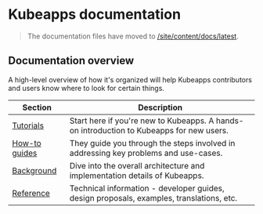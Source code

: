 # Kubeapps documentation

> The documentation files have moved to [/site/content/docs/latest](/site/content/docs/latest).

## Documentation overview

A high-level overview of how it's organized will help Kubeapps contributors and users know where to look for certain things.

| Section                     | Description                                                                              |
| --------------------------- | ---------------------------------------------------------------------------------------- |
| [Tutorials](/site/content/docs/latest/tutorials/)   | Start here if you're new to Kubeapps. A hands-on introduction to Kubeapps for new users. |
| [How-to guides](/site/content/docs/latest/howto/)   | They guide you through the steps involved in addressing key problems and use-cases.      |
| [Background](/site/content/docs/latest/background/) | Dive into the overall architecture and implementation details of Kubeapps.               |
| [Reference](/site/content/docs/latest/reference/)   | Technical information - developer guides, design proposals, examples, translations, etc. |
